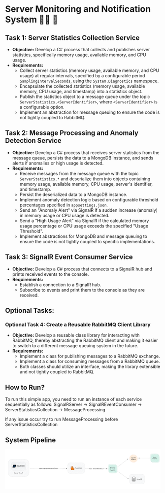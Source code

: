 # Server Monitoring and Notification System 🕵🏼 🚨

## **Task 1: Server Statistics Collection Service**

- **Objective:** Develop a C# process that collects and publishes server statistics, specifically memory usage, available memory, and CPU usage.
- **Requirements:**
    - Collect server statistics (memory usage, available memory, and CPU usage) at regular intervals, specified by a configurable period `SamplingIntervalSeconds`, using the `System.Diagnostics` namespace.
    - Encapsulate the collected statistics (memory usage, available memory, CPU usage, and timestamp) into a statistics object.
    - Publish the statistics object to a message queue under the topic `ServerStatistics.<ServerIdentifier>`, where `<ServerIdentifier>` is a configurable option.
    - Implement an abstraction for message queuing to ensure the code is not tightly coupled to RabbitMQ.

## **Task 2: Message Processing and Anomaly Detection Service**

- **Objective:** Develop a C# process that receives server statistics from the message queue, persists the data to a MongoDB instance, and sends alerts if anomalies or high usage is detected.
- **Requirements:**
    - Receive messages from the message queue with the topic `ServerStatistics.*` and deserialize them into objects containing memory usage, available memory, CPU usage, server's identifier, and timestamp.
    - Persist the deserialized data to a MongoDB instance.
    - Implement anomaly detection logic based on configurable threshold percentages specified in `appsettings.json`.
    - Send an "Anomaly Alert" via SignalR if a sudden increase (anomaly) in memory usage or CPU usage is detected.
    - Send a "High Usage Alert" via SignalR if the calculated memory usage percentage or CPU usage exceeds the specified "Usage Threshold".
    - Implement abstractions for MongoDB and message queuing to ensure the code is not tightly coupled to specific implementations.
 
## **Task 3: SignalR Event Consumer Service**

- **Objective:** Develop a C# process that connects to a SignalR hub and prints received events to the console.
- **Requirements:**
    - Establish a connection to a SignalR hub.
    - Subscribe to events and print them to the console as they are received.
 

## **Optional Tasks:**

### **Optional Task 4: Create a Reusable RabbitMQ Client Library**

- **Objective:** Develop a reusable class library for interacting with RabbitMQ, thereby abstracting the RabbitMQ client and making it easier to switch to a different message queuing system in the future.
- **Requirements:**
    - Implement a class for publishing messages to a RabbitMQ exchange.
    - Implement a class for consuming messages from a RabbitMQ queue.
    - Both classes should utilize an interface, making the library extensible and not tightly coupled to RabbitMQ.
 

## **How to Run?**

To run this simple app, you need to run an instance of each service sequentially as follows:
SignalRServer -> SignalREventConsumer -> ServerStatisticsCollection -> MessageProcessing

If any issue occur try to run MessageProcessing before ServerStatisticsCollection


## **System Pipeline**
![](Images/system_pipeline.png)

